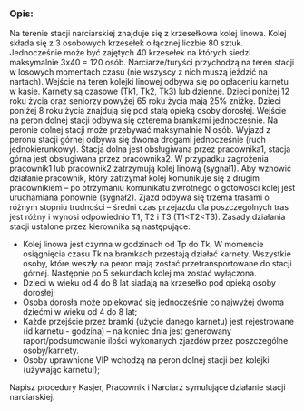 ### Opis:

Na terenie stacji narciarskiej znajduje się z krzesełkowa kolej linowa. Kolej składa się z 3 osobowych
krzesełek o łącznej liczbie 80 sztuk. Jednocześnie może być zajętych 40 krzesełek na których siedzi
maksymalnie 3x40 = 120 osób. Narciarze/turyści przychodzą na teren stacji w losowych momentach
czasu (nie wszyscy z nich muszą jeździć na nartach). Wejście na teren kolejki linowej odbywa się po
opłaceniu karnetu w kasie. Karnety są czasowe (Tk1, Tk2, Tk3) lub dzienne. Dzieci poniżej 12 roku
życia oraz seniorzy powyżej 65 roku życia mają 25% zniżkę. Dzieci poniżej 8 roku życia znajdują się
pod stałą opieką osoby dorosłej.
Wejście na peron dolnej stacji odbywa się czterema bramkami jednocześnie. Na peronie dolnej stacji
może przebywać maksymalnie N osób. Wyjazd z peronu stacji górnej odbywa się dwoma drogami
jednocześnie (ruch jednokierunkowy). Stacja dolna jest obsługiwana przez pracownika1, stacja górna
jest obsługiwana przez pracownika2. W przypadku zagrożenia pracownik1 lub pracownik2 zatrzymują
kolej linową (sygnał1). Aby wznowić działanie pracownik, który zatrzymał kolej komunikuje się z
drugim pracownikiem – po otrzymaniu komunikatu zwrotnego o gotowości kolej jest uruchamiana
ponownie (sygnał2).
Zjazd odbywa się trzema trasami o różnym stopniu trudności – średni czas przejazdu dla
poszczególnych tras jest różny i wynosi odpowiednio T1, T2 i T3 (T1<T2<T3).
Zasady działania stacji ustalone przez kierownika są następujące: 

- Kolej linowa jest czynna w godzinach od Tp do Tk, W momencie osiągnięcia czasu Tk na
bramkach przestają działać karnety. Wszystkie osoby, które weszły na peron mają zostać
przetransportowane do stacji górnej. Następnie po 5 sekundach kolej ma zostać wyłączona.
- Dzieci w wieku od 4 do 8 lat siadają na krzesełko pod opieką osoby dorosłej;
- Osoba dorosła może opiekować się jednocześnie co najwyżej dwoma dziećmi w wieku od 4
do 8 lat;
- Każde przejście przez bramki (użycie danego karnetu) jest rejestrowane (id karnetu -
godzina) – na koniec dnia jest generowany raport/podsumowanie ilości wykonanych zjazdów
przez poszczególne osoby/karnety.
- Osoby uprawnione VIP wchodzą na peron dolnej stacji bez kolejki (używając karnetu!);

Napisz procedury Kasjer, Pracownik i Narciarz symulujące działanie stacji narciarskiej.
